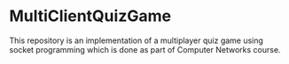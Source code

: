 # MultiClientQuizGame
This repository is an implementation of a multiplayer quiz game using socket programming which is done as part of Computer Networks course.
